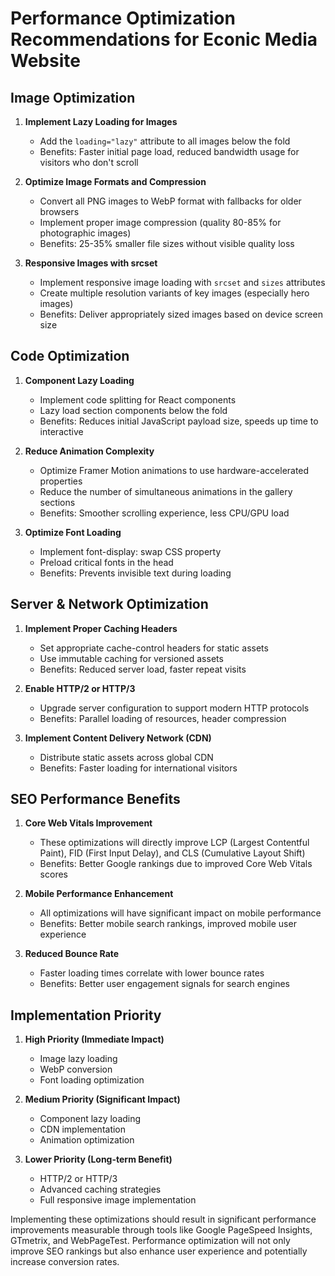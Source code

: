 # Performance Optimization Recommendations for Econic Media Website

## Image Optimization

1. **Implement Lazy Loading for Images**
   - Add the `loading="lazy"` attribute to all images below the fold
   - Benefits: Faster initial page load, reduced bandwidth usage for visitors who don't scroll

2. **Optimize Image Formats and Compression**
   - Convert all PNG images to WebP format with fallbacks for older browsers
   - Implement proper image compression (quality 80-85% for photographic images)
   - Benefits: 25-35% smaller file sizes without visible quality loss

3. **Responsive Images with srcset**
   - Implement responsive image loading with `srcset` and `sizes` attributes
   - Create multiple resolution variants of key images (especially hero images)
   - Benefits: Deliver appropriately sized images based on device screen size

## Code Optimization

1. **Component Lazy Loading**
   - Implement code splitting for React components
   - Lazy load section components below the fold
   - Benefits: Reduces initial JavaScript payload size, speeds up time to interactive

2. **Reduce Animation Complexity**
   - Optimize Framer Motion animations to use hardware-accelerated properties
   - Reduce the number of simultaneous animations in the gallery sections
   - Benefits: Smoother scrolling experience, less CPU/GPU load

3. **Optimize Font Loading**
   - Implement font-display: swap CSS property
   - Preload critical fonts in the head
   - Benefits: Prevents invisible text during loading

## Server & Network Optimization

1. **Implement Proper Caching Headers**
   - Set appropriate cache-control headers for static assets
   - Use immutable caching for versioned assets
   - Benefits: Reduced server load, faster repeat visits

2. **Enable HTTP/2 or HTTP/3**
   - Upgrade server configuration to support modern HTTP protocols
   - Benefits: Parallel loading of resources, header compression

3. **Implement Content Delivery Network (CDN)**
   - Distribute static assets across global CDN
   - Benefits: Faster loading for international visitors

## SEO Performance Benefits

1. **Core Web Vitals Improvement**
   - These optimizations will directly improve LCP (Largest Contentful Paint), FID (First Input Delay), and CLS (Cumulative Layout Shift)
   - Benefits: Better Google rankings due to improved Core Web Vitals scores

2. **Mobile Performance Enhancement**
   - All optimizations will have significant impact on mobile performance
   - Benefits: Better mobile search rankings, improved mobile user experience

3. **Reduced Bounce Rate**
   - Faster loading times correlate with lower bounce rates
   - Benefits: Better user engagement signals for search engines

## Implementation Priority

1. **High Priority (Immediate Impact)**
   - Image lazy loading
   - WebP conversion
   - Font loading optimization

2. **Medium Priority (Significant Impact)**
   - Component lazy loading
   - CDN implementation
   - Animation optimization

3. **Lower Priority (Long-term Benefit)**
   - HTTP/2 or HTTP/3
   - Advanced caching strategies
   - Full responsive image implementation

Implementing these optimizations should result in significant performance improvements measurable through tools like Google PageSpeed Insights, GTmetrix, and WebPageTest. Performance optimization will not only improve SEO rankings but also enhance user experience and potentially increase conversion rates. 